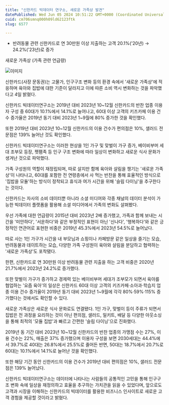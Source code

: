 ```yaml
---
title: "신한카드 빅데이터 연구소, 새로운 가족상 발견"
datePublished: Wed Jun 05 2024 10:51:22 GMT+0000 (Coordinated Universal Time)
cuid: cm706smnq000h09ld62123ftk
slug: 6577

---
```



- 반려동물 관련 신한카드로 연 30만원 이상 지출하는 고객 20.1%('20년) → 24.2%('23년)로 증가

새로운 가족상 (가족 관련 언급량)

![이미지](https://cdn.hashnode.com/res/hashnode/image/upload/v1739260498269/b83ba052-0ca7-4a22-8b27-e807414e5e88.jpeg)

신한카드(사장 문동권)는 고물가, 인구구조 변화 등의 환경 속에서 '새로운 가족상'에 적응하며 육아와 집밥에 대한 기준이 달라지고 이에 따른 소비 역시 변화하는 것을 파악했다고 4일 밝혔다.

신한카드 빅데이터연구소는 2019년 대비 2023년 10~12월 신한카드의 반찬 업종 이용자 구성 중 60대가 10.1%에서 14.1%로 늘어나고, 60대 이상 고객의 키즈카페 이용 건수 증가율은 2019년 동기 대비 2023년 1~9월에 80% 증가한 것을 확인했다.

또한 2019년 대비 2023년 10~12월 신한카드의 이용 건수가 편의점은 10%, 샐러드 전문점은 139% 늘어난 것도 확인했다.

신한카드 빅데이터연구소는 이러한 현상을 1인 가구 및 맞벌이 가구 증가, 베이비부머 세대 조부모 등장, 펫팸족 등 인구 구조 변화에 따라 일상이 변화하고 새로운 식사 문화가 생겨난 것으로 파악했다.

가족 구성원의 역할이 재정립되며, 따로 살지만 함께 육아와 살림을 챙기는 '새로운 가족상'이 나타나고, 60대를 포함한 전 연령층에서 사 먹는 반찬을 통해 효율적인 방식으로 '집밥을 모듈'하는 방식이 정착되고 휴식과 여가 시간을 위해 '슬림 다이닝'을 추구한다는 것이다.

신한카드는 자사의 소비 데이터뿐 아니라 소셜 미디어와 각종 채널의 데이터 분석이 가능한 빅데이터 플랫폼을 활용해 소셜 미디어에서 가족의 변화도 살펴봤다.

우선 가족에 대한 언급량이 2015년 대비 2023년 2배 증가했고, 가족과 함께 보내는 시간을 '미안하다', '서운하다'와 같은 부정적인 표현이 아닌 '신나다', '행복하다'와 같은 긍정적인 연관어로 표현한 비중은 2019년 45.3%에서 2023년 54.5%로 늘어났다.

따로 사는 1인 가구가 시간을 내 부모님과 쇼핑이나 카페방문 같은 일상을 즐기는 모습, 반려동물과 데이트하는 모습, 다양한 가족 구성원이 육아와 살림을 분담하고 협력하는 '새로운 가족상'도 포착됐다.

한편, 신한카드로 연 30만원 이상 반려동물 관련 지출을 하는 고객 비중은 2020년 21.7%에서 2023년 24.2%로 증가했다.

또한 맞벌이 가구가 증가하고 경제력 있는 베이비부머 세대가 조부모가 되면서 육아를 협업하는 '요즘 육아'의 일상은 신한카드 60대 이상 고객의 키즈카페·소아과·학습지 업종 이용 건수 증가율이 2019년 동기 대비 2023년 1~9월에 각각 80%·59%·115% 증가했다는 것에서도 확인할 수 있다.

새로운 가족상은 새로운 식사 문화로도 연결됐다. 1인 가구, 맞벌이 등이 주류가 되면서 집밥은 전 과정을 요리하는 것이 아닌 편의점, 샐러드, 밀키트, 배달 등 다양한 아웃소싱을 통해 최적의 '모듈 집밥'과 빠르고 간편한 '슬림 다이닝'으로 진화했다.

2019년 동 기간 대비 2023년 10~12월 신한카드의 반찬 업종의 가맹점 수는 27%, 이용 건수는 22%, 매출은 37% 증가했으며 이용자 구성을 보면 2030세대는 44.4%에서 39.7%로 40대는 26.8%에서 25.5%로 줄어든 반면, 50대는 18.7%에서 20.7%로 60대는 10.1%에서 14.1%로 늘어난 것을 확인했다.

또한 해당 기간 동안 신한카드의 이용 건수가 2019년 대비 편의점은 10%, 샐러드 전문점은 139% 늘어났다.

신한카드 빅데이터연구소는 데이터에 나타나는 사람들의 공통적인 고민을 통해 인구구조 변화 속에 일상을 재정의하고 효율을 추구하는 가치관을 읽을 수 있었다며, 앞으로도 고객과 시장을 이해하는 신한카드의 빅데이터를 활용한 비즈니스 인사이트로 새로운 고객 경험을 제공할 것이라고 밝혔다.